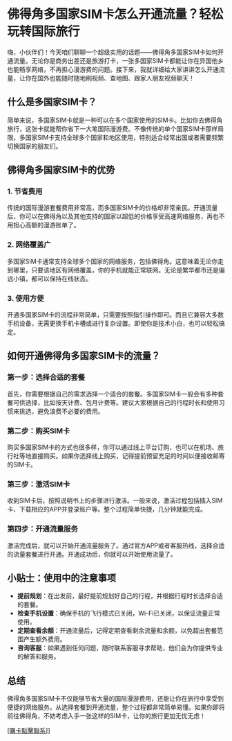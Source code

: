 # 佛得角多国家SIM卡怎么开通流量？轻松玩转国际旅行

嗨，小伙伴们！今天咱们聊聊一个超级实用的话题——佛得角多国家SIM卡如何开通流量。无论你是商务出差还是旅游打卡，一张多国家SIM卡都能让你在异国他乡也能畅享网络，不再担心漫游费的问题。接下来，我就详细给大家讲讲怎么开通流量，让你在国外也能随时随地刷视频、查地图、跟家人朋友视频聊天！

## 什么是多国家SIM卡？

简单来说，多国家SIM卡就是一种可以在多个国家使用的SIM卡。比如你去佛得角旅行，这张卡就能帮你省下一大笔国际漫游费。不像传统的单个国家SIM卡那样局限，多国家SIM卡支持全球多个国家和地区使用，特别适合经常出国或者需要频繁切换国家的朋友们。

## 佛得角多国家SIM卡的优势

### 1. 节省费用
传统的国际漫游套餐费用非常高，而多国家SIM卡的价格却非常亲民。开通流量后，你可以在佛得角以及其他支持的国家以超低的价格享受高速网络服务，再也不用担心高额的漫游账单了。

### 2. 网络覆盖广
多国家SIM卡通常支持全球多个国家的网络服务，包括佛得角。这意味着无论你走到哪里，只要该地区有网络覆盖，你的手机就能正常联网。无论是繁华都市还是偏远小镇，都可以保持在线状态。

### 3. 使用方便
开通多国家SIM卡的流程非常简单，只需要按照指引操作即可。而且它兼容大多数手机设备，无需更换手机卡槽或进行复杂设置。即使你是技术小白，也可以轻松搞定。

## 如何开通佛得角多国家SIM卡的流量？

### 第一步：选择合适的套餐
首先，你需要根据自己的需求选择一个适合的套餐。多国家SIM卡一般会有多种套餐可供选择，比如按天计费、包月计费等。建议大家根据自己的行程时长和使用习惯来挑选，避免浪费不必要的费用。

### 第二步：购买SIM卡
购买多国家SIM卡的方式也很多样，你可以通过线上平台订购，也可以在机场、旅行社等地直接购买。如果你选择线上购买，记得提前预留充足的时间以便接收邮寄的SIM卡。

### 第三步：激活SIM卡
收到SIM卡后，按照说明书上的步骤进行激活。一般来说，激活过程包括插入SIM卡、下载相应的APP并登录账户等。整个过程简单快捷，几分钟就能完成。

### 第四步：开通流量服务
激活完成后，就可以开始开通流量服务了。通过官方APP或者客服热线，选择合适的流量套餐进行开通。开通成功后，你就可以开始使用流量了。

## 小贴士：使用中的注意事项

- **提前规划**：在出发前，最好提前规划好自己的行程，并根据行程时长选择合适的套餐。
- **检查手机设置**：确保手机的飞行模式已关闭，Wi-Fi已关闭，以保证流量正常使用。
- **定期查看余额**：开通流量后，记得定期查看剩余流量和余额，以免超出套餐范围产生额外费用。
- **咨询客服**：如果遇到任何问题，随时联系客服寻求帮助，他们会为你提供专业的解答和服务。

## 总结

佛得角多国家SIM卡不仅能够节省大量的国际漫游费用，还能让你在旅行中享受到便捷的网络服务。从选择套餐到开通流量，整个过程都非常简单易懂。如果你即将前往佛得角，不妨考虑入手一张这样的SIM卡，让你的旅行更加无忧无虑！

[[購卡點擊聯系](https://t.me/s/esim1088)]]